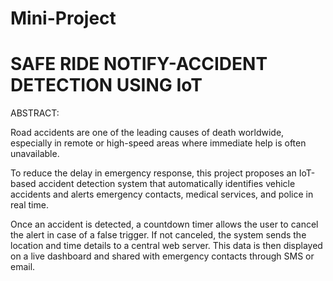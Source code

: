 # Mini-Project
# SAFE RIDE NOTIFY-ACCIDENT DETECTION USING IoT

ABSTRACT:

Road accidents are one of the leading causes of death worldwide, especially in remote or high-speed areas where immediate help is often unavailable.

To reduce the delay in emergency response, this project proposes an IoT-based accident detection system that automatically identifies vehicle accidents and alerts emergency contacts, medical services, and police in real time. 

Once an accident is detected, a countdown timer allows the user to cancel the alert in case of a false trigger. If not canceled, the system sends the location and time details to a central web server. This data is then displayed on a live dashboard and shared with emergency contacts through SMS or email. 

